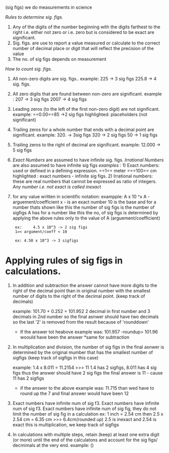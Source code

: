 (sig figs) we do measurements in science

*Rules to determine sig. figs.*

1) Any of the digits of the number beginning with the digits farthest to the right i.e. either not zero or i.e. zero but is considered to be exact are significant.
2) Sig. figs. are use to report a value measured or calculate to the correct number of decimal place or digit that will reflect the precision of the value
3) The no. of sig figs depends on measurement 

*How to count sig. figs.*

1) All non-zero digits are sig. figs..
		example: 225 -> 3 sig figs
				225.8 -> 4 sig. figs.
2) All zero digits that are found between non-zero are significant.
			example :  207 -> 3 sig figs
					2007 -> 4 sig figs
3) Leading zeros (to the left of the first non-zero digit) are not significant.
			example:  ==0.00==85 ->2 sig figs
                    highlighted:  placeholders (not significant)
4) Trailing zeros for a whole number that ends with a decimal point are significant.
			example:  320. -> 3sig figs
					320 -> 2 sig figs
					50 -> 1 sig figs
5) Trailing zeros to the right of decimal are significant.
			example:  12.000  -> 5 sig figs
6) *Exact Numbers* are assumed to have infinite sig. figs.
    *Irrational Numbers* are also assumed to have infinite sig figs
    *examples* :
	    1) Exact numbers: used or defined in a defining expression.
			    ==1== meter ===100== cm
			    highlighted : exact numbers - infinite sig figs.
		2)  Irrational numbers: these are real numbers that cannot be expressed as ratio of integers.
      *Any number i.e. not exact is called inexact*
      

7) for any value written in scientific notation:
         exampple:	A x 10 ^x
		A - arguement/coefficient
		x - is an exact number
		10 is the base
		and for a number thats shown like this the number of sig figs is the number of sigfigs A has
		for a number like this the no, of sig figs is determined by applying the above rules only to the value of A (arguement/coefficient)

		ex: 	4.5 x 10^3 -> 2 sig figs
		1=< argument/coeff < 10

		ex: 4.50 x 10^3 -> 3 sigfigs



# Applying rules of sig figs in calculations.

1. In addition and subtraction the answer cannot have more digits to the right of the decimal point than in original number with the smallest number of digits to the right of the decimal point.
	(keep track of decimals)
	
	example: 	101.70 + 0.252 = 101.952
			2 decimal in first number and 3 decimals in 2nd number 
			so the final asnwer should have two decimals
 			so the last '2' is removed from the result because of 'rounddown'

	* If the answer tot heabove example was:
	101.957 -roundup> 101.96 woould have been the answer
	*same for subtraction

2. In multiplication and division, the number of sig figs in the final asnwer is determined by the original mumber that has the smallest number of sigfigs
	(keep track of sigfigs in this case)
	
	example:	1.4 x 8.011 = 11.2154 >>> 11
	1.4 has 2 sigfigs, 8.011 has 4 sig figs thus the answer should have 2 sig figs
	the final answer is 11 - cause 11 has 2 sigfigs
	* if the answer to the above example was:
	11.715 than wed have to round up the 7 
	and final answer would have  been 12 

3. Exact numbers have infinite num of sig f3. Exact numbers have infinite num of sig f3. Exact numbers have infinite num of sig fig, they do not limit the number of sig fig in a calculation 
		ex: 1 inch = 2.54 cm
		then 2.5 x 2.54 cm = 6.35 cm >>> 6.4cm(rounded up)
		2.5 is inexact and 2.54 is exact
		this is multiplication, we keep track of sigfigs
4. In calculations with multiple steps, retain (keep) at least one extra digit (or more) until the end of the calculatons and account for the sig figs/ decmimals at the very end.
		example: ()